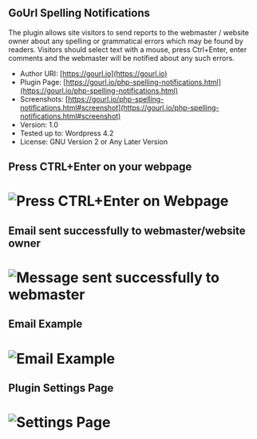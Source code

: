
GoUrl Spelling Notifications
---------------------------------

The plugin allows site visitors to send reports to the webmaster / website owner about any spelling or grammatical errors which may be found by readers.
Visitors should select text with a mouse, press Ctrl+Enter, enter comments and the webmaster will be notified about any such errors.

* Author URI: [https://gourl.io](https://gourl.io)
* Plugin Page: [https://gourl.io/php-spelling-notifications.html](https://gourl.io/php-spelling-notifications.html)
* Screenshots: [https://gourl.io/php-spelling-notifications.html#screenshot](https://gourl.io/php-spelling-notifications.html#screenshot)
* Version: 1.0
* Tested up to: Wordpress 4.2
* License: GNU Version 2 or Any Later Version



Press CTRL+Enter on your webpage
-------------------------------
# ![Press CTRL+Enter on Webpage](https://gourl.io/images/spelling/screenshot-1.png)



Email sent successfully to webmaster/website owner
-------------------------------
# ![Message sent successfully to webmaster](https://gourl.io/images/spelling/screenshot-2.png)


Email Example
-------------------------------
# ![Email Example](https://gourl.io/images/spelling/screenshot-3.png)


Plugin Settings Page
-------------------------------
# ![Settings Page](https://gourl.io/images/spelling/screenshot-4.png)
 